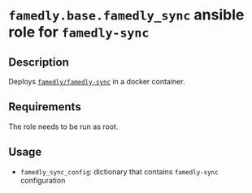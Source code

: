 # `famedly.base.famedly_sync` ansible role for `famedly-sync`

## Description

Deploys [`famedly/famedly-sync`](https://github.com/famedly/famedly-sync) in a
docker container.

## Requirements

The role needs to be run as root.

## Usage

- `famedly_sync_config`: dictionary that contains `famedly-sync` configuration
